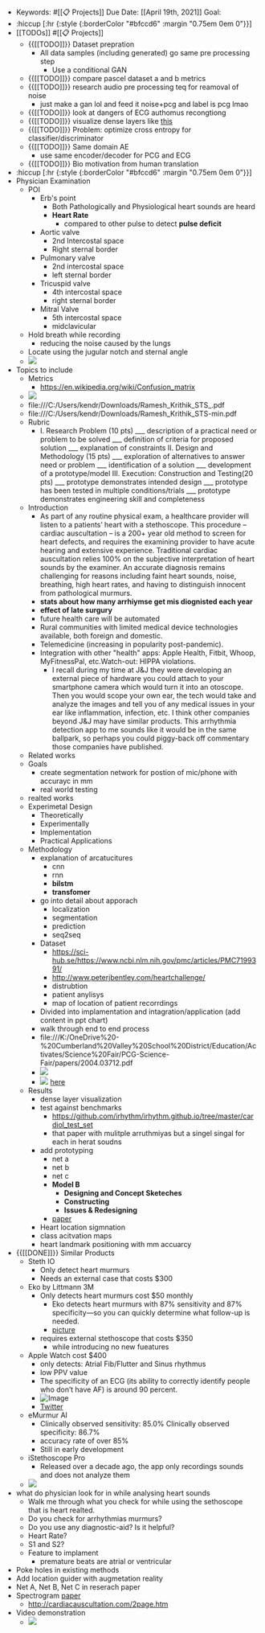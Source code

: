 - Keywords: #[[📋 Projects]]
Due Date: [[April 19th, 2021]]
Goal: 
- :hiccup [:hr {:style {:borderColor "#bfccd6" :margin "0.75em 0em 0"}}]
- [[TODOs]] #[[📋 Projects]]
    - {{[[TODO]]}} Dataset prepration
        - All data samples (including generated) go same pre processing step
            - Use a conditional GAN
    - {{[[TODO]]}} compare pascel dataset a and b metrics
    - {{[[TODO]]}} research audio pre processing teq for reamoval of noise
        - just make a gan lol and feed it noise+pcg and label is pcg lmao
    - {{[[TODO]]}} look at dangers of ECG authomus recongtiong
    - {{[[TODO]]}} visualize dense layers like [this](https://playground.tensorflow.org/)
    - {{[[TODO]]}} Problem: optimize cross entropy for classifier/discriminator
    - {{[[TODO]]}} Same domain AE
        - use same encoder/decoder for PCG and ECG
    - {{[[TODO]]}} Bio motivation from human translation
- :hiccup [:hr {:style {:borderColor "#bfccd6" :margin "0.75em 0em 0"}}]
- Physician Examination
    - POI
        - Erb's point
            - Both Pathologically and Physiological heart sounds are heard
            - **Heart Rate**
                - compared to other pulse to detect **pulse deficit**
        - Aortic valve
            - 2nd Intercostal space
            - Right sternal border
        - Pulmonary valve
            - 2nd intercostal space
            - left sternal border
        - Tricuspid valve
            - 4th intercostal space
            - right sternal border
        - Mitral Valve
            - 5th intercostal space
            - midclavicular
    - Hold breath while recording
        - reducing the noise caused by the lungs
    - Locate using the jugular notch and sternal angle
    - ![](https://firebasestorage.googleapis.com/v0/b/firescript-577a2.appspot.com/o/imgs%2Fapp%2Fkendreaditya%2FpjD0Uyv06x.png?alt=media&token=80cb8419-f714-44e0-8a2e-c074972c5642)
- Topics to include
    - Metrics
        - https://en.wikipedia.org/wiki/Confusion_matrix
    - ![](https://firebasestorage.googleapis.com/v0/b/firescript-577a2.appspot.com/o/imgs%2Fapp%2Fkendreaditya%2Fl5Y-N1-gKY.png?alt=media&token=a94328ad-0ea6-4ad7-a806-b3e831910210)
    - file:///C:/Users/kendr/Downloads/Ramesh_Krithik_STS_.pdf
    - file:///C:/Users/kendr/Downloads/Ramesh_Krithik_STS-min.pdf
    - Rubric
        - I. Research Problem (10 pts)
___ description of a practical need or problem to be solved
___ definition of criteria for proposed solution
___ explanation of constraints
II. Design and Methodology (15 pts)
___ exploration of alternatives to answer need or problem
___ identification of a solution
___ development of a prototype/model
III. Execution: Construction and Testing(20 pts)
___ prototype demonstrates intended design
___ prototype has been tested in multiple conditions/trials
___ prototype demonstrates engineering skill and completeness
    - Introduction
        - As part of any routine physical exam, a healthcare provider will listen to a patients’ heart with a stethoscope. This procedure – cardiac auscultation – is a 200+ year old method to screen for heart defects, and requires the examining provider to have acute hearing and extensive experience. Traditional cardiac auscultation relies 100% on the subjective interpretation of heart sounds by the examiner. An accurate diagnosis remains challenging for reasons including faint heart sounds, noise, breathing, high heart rates, and having to distinguish innocent from pathological murmurs.
        - **stats about how many arrhiymse get mis diognisted each year**
        - **effect of late surgury**
        - future health care will be automated
        - Rural communities with limited medical device technologies available, both foreign and domestic.
        - Telemedicine (increasing in popularity post-pandemic).
        - Integration with other "health" apps: Apple Health, Fitbit, Whoop, MyFitnessPal, etc.Watch-out: HIPPA violations.
            - I recall during my time at J&J they were developing an external piece of hardware you could attach to your smartphone camera which would turn it into an otoscope. Then you would scope your own ear, the tech would take and analyze the images and tell you of any medical issues in your ear like inflammation, infection, etc. I think other companies beyond J&J may have similar products. This arrhythmia detection app to me sounds like it would be in the same ballpark, so perhaps you could piggy-back off commentary those companies have published.
    - Related works
    - Goals
        - create segmentation network for postion of mic/phone with accurayc in mm
        - real world testing
    - realted works
    - Experimetal Design
        - Theoretically
        - Experimentally
        - Implementation
        - Practical Applications
    - Methodology
        - explanation of arcatucitures
            - cnn
            - rnn
            - **bilstm**
            - **transfomer**
        - go into detail about apporach
            - localization
            - segmentation
            - prediction
            - seq2seq
        - Dataset 
            - https://sci-hub.se/https://www.ncbi.nlm.nih.gov/pmc/articles/PMC7199391/
            - http://www.peterjbentley.com/heartchallenge/
            - distrubtion
            - patient anylisys
            - map of location of patient recorrdings 
        - Divided into implamentation and intagration/application (add content in ppt chart)
        - walk through end to end process
        - file:///K:/OneDrive%20-%20Cumberland%20Valley%20School%20District/Education/Activates/Science%20Fair/PCG-Science-Fair/papers/2004.03712.pdf
        - ![](https://firebasestorage.googleapis.com/v0/b/firescript-577a2.appspot.com/o/imgs%2Fapp%2Fkendreaditya%2FDN9s1raF9K.png?alt=media&token=191fdc40-1dbd-4523-bfd9-5a12b0688858)
        - ![](https://firebasestorage.googleapis.com/v0/b/firescript-577a2.appspot.com/o/imgs%2Fapp%2Fkendreaditya%2FHZWvjTPE9w.png?alt=media&token=c401ae0f-cfed-4c3b-99db-38fd87de3e3c) [here](https://towardsdatascience.com/dimensionality-reduction-for-data-visualization-pca-vs-tsne-vs-umap-be4aa7b1cb29)
    - Results
        - dense layer visualization
        - test against benchmarks
            - https://github.com/irhythm/irhythm.github.io/tree/master/cardiol_test_set
            - that paper with mulitple arruthmiyas but a singel singal for each in herat soudns 
        - add prototyping
            - net a
            - net b
            - net c
            - **Model B**
                - **Designing and Concept Sketeches**
                - **Constructing**
                - **Issues & Redesigning**
            - [paper](K:/OneDrive%20-%20Cumberland%20Valley%20School%20District/Education/Activates/Science%20Fair/PCG-Science-Fair/papers/10.1007@s13246-020-00851-w.pdf)
        - Heart location sigmnation
        - class acitvation maps
        - heart landmark positioning with mm accuarcy
- {{[[DONE]]}} Similar Products
    - Steth IO
        - Only detect heart murmurs
        - Needs an external case that costs $300 
    - Eko by Littmann 3M
        - Only detects heart murmurs cost $50 monthly
            - Eko detects heart murmurs with 87% sensitivity and 87% specificity—so you can quickly determine what follow-up is needed.
            - [picture](https://assets-global.website-files.com/5fd5725abb814e469c3f0ce8/6033f3209619ad40e8874582_core-slide-04-min.png)
        - requires external stethoscope that costs $350
            -  while introducing no new fueatures
    - Apple Watch cost $400
        - only detects: Atrial Fib/Flutter and Sinus rhythmus
        - low PPV value
        - The specificity of an ECG (its ability to correctly identify people who don’t have AF) is around 90 percent.
        - ![Image](https://pbs.twimg.com/media/DnZtiLRWwAAkvrY?format=jpg&name=small)
        - [Twitter](https://twitter.com/venkmurthy/status/1042112214428200961)
    - eMurmur AI
        - Clinically observed sensitivity: 85.0% Clinically observed specificity: 86.7%
        - accuracy rate of over 85%
        - Still in early development
    - iStethoscope Pro
        - Released over a decade ago, the app only recordings sounds and does not analyze them
    - ![](https://firebasestorage.googleapis.com/v0/b/firescript-577a2.appspot.com/o/imgs%2Fapp%2Fkendreaditya%2FP6I3EIgBZK.png?alt=media&token=74b43e22-20ae-4f90-8427-63b8c6eb6196)
- what do physician look for in while analysing heart sounds
    - Walk me through what you check for while using the sethoscope that is heart realted.
    - Do you check for arrhythmias murmurs?
    - Do you use any diagnostic-aid? Is it helpful? 
    - Heart Rate?
    - S1 and S2?
    - Feature to implament
        - premature beats are atrial or ventricular
- Poke holes in existing methods
- Add location guider with augmetation reality
- Net A, Net B, Net C in reserach paper
- Spectrogram [paper](https://sci-hub.se/https://www.ncbi.nlm.nih.gov/pmc/articles/PMC1899182/)
    - http://cardiacauscultation.com/2page.htm
- Video demonstration
    - ![](https://camo.githubusercontent.com/7069388b98f7028700991232b01e77efb55838c29341df5776125448665f6908/68747470733a2f2f332e62702e626c6f6773706f742e636f6d2f2d3350626a5f64767430566f2f562d71652d4e6c365035492f41414141414141414251632f7a305f365774565774764152744d6b3069395f41744c6579794779563641493477434c63422f73313630302f6e6d742d6d6f64656c2d666173742e676966)
